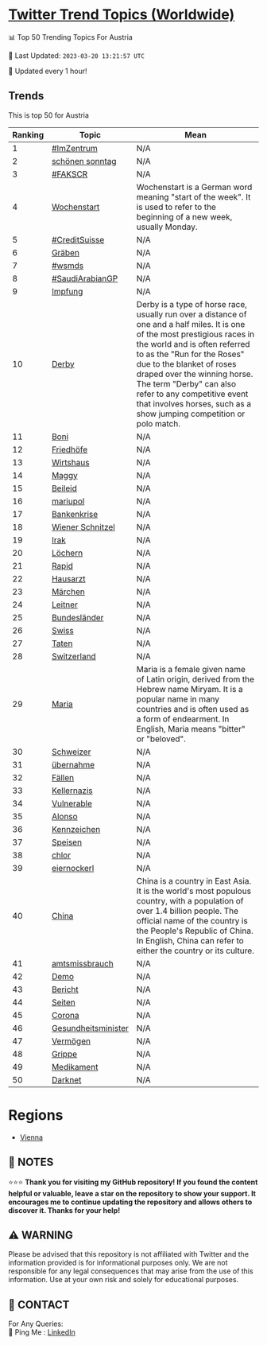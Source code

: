 [Twitter Trend Topics (Worldwide)](https://github.com/ErcinDedeoglu/Twitter-Trend-Topics)
==========


📊 Top 50 Trending Topics For Austria

📆 Last Updated: `2023-03-20 13:21:57 UTC`

🔧 Updated every 1 hour!


## Trends

This is top 50 for Austria

| Ranking | Topic | Mean |
| ------- | ------------ | ------------ |
| 1 | [#ImZentrum](http://twitter.com/search?q=%23ImZentrum) | N/A |
| 2 | [schönen sonntag](http://twitter.com/search?q=sch%c3%b6nen+sonntag) | N/A |
| 3 | [#FAKSCR](http://twitter.com/search?q=%23FAKSCR) | N/A |
| 4 | [Wochenstart](http://twitter.com/search?q=Wochenstart) | Wochenstart is a German word meaning "start of the week". It is used to refer to the beginning of a new week, usually Monday. |
| 5 | [#CreditSuisse](http://twitter.com/search?q=%23CreditSuisse) | N/A |
| 6 | [Gräben](http://twitter.com/search?q=Gr%c3%a4ben) | N/A |
| 7 | [#wsmds](http://twitter.com/search?q=%23wsmds) | N/A |
| 8 | [#SaudiArabianGP](http://twitter.com/search?q=%23SaudiArabianGP) | N/A |
| 9 | [Impfung](http://twitter.com/search?q=Impfung) | N/A |
| 10 | [Derby](http://twitter.com/search?q=Derby) | Derby is a type of horse race, usually run over a distance of one and a half miles. It is one of the most prestigious races in the world and is often referred to as the "Run for the Roses" due to the blanket of roses draped over the winning horse. The term "Derby" can also refer to any competitive event that involves horses, such as a show jumping competition or polo match. |
| 11 | [Boni](http://twitter.com/search?q=Boni) | N/A |
| 12 | [Friedhöfe](http://twitter.com/search?q=Friedh%c3%b6fe) | N/A |
| 13 | [Wirtshaus](http://twitter.com/search?q=Wirtshaus) | N/A |
| 14 | [Maggy](http://twitter.com/search?q=Maggy) | N/A |
| 15 | [Beileid](http://twitter.com/search?q=Beileid) | N/A |
| 16 | [mariupol](http://twitter.com/search?q=mariupol) | N/A |
| 17 | [Bankenkrise](http://twitter.com/search?q=Bankenkrise) | N/A |
| 18 | [Wiener Schnitzel](http://twitter.com/search?q=Wiener+Schnitzel) | N/A |
| 19 | [Irak](http://twitter.com/search?q=Irak) | N/A |
| 20 | [Löchern](http://twitter.com/search?q=L%c3%b6chern) | N/A |
| 21 | [Rapid](http://twitter.com/search?q=Rapid) | N/A |
| 22 | [Hausarzt](http://twitter.com/search?q=Hausarzt) | N/A |
| 23 | [Märchen](http://twitter.com/search?q=M%c3%a4rchen) | N/A |
| 24 | [Leitner](http://twitter.com/search?q=Leitner) | N/A |
| 25 | [Bundesländer](http://twitter.com/search?q=Bundesl%c3%a4nder) | N/A |
| 26 | [Swiss](http://twitter.com/search?q=Swiss) | N/A |
| 27 | [Taten](http://twitter.com/search?q=Taten) | N/A |
| 28 | [Switzerland](http://twitter.com/search?q=Switzerland) | N/A |
| 29 | [Maria](http://twitter.com/search?q=Maria) | Maria is a female given name of Latin origin, derived from the Hebrew name Miryam. It is a popular name in many countries and is often used as a form of endearment. In English, Maria means "bitter" or "beloved". |
| 30 | [Schweizer](http://twitter.com/search?q=Schweizer) | N/A |
| 31 | [übernahme](http://twitter.com/search?q=%c3%bcbernahme) | N/A |
| 32 | [Fällen](http://twitter.com/search?q=F%c3%a4llen) | N/A |
| 33 | [Kellernazis](http://twitter.com/search?q=Kellernazis) | N/A |
| 34 | [Vulnerable](http://twitter.com/search?q=Vulnerable) | N/A |
| 35 | [Alonso](http://twitter.com/search?q=Alonso) | N/A |
| 36 | [Kennzeichen](http://twitter.com/search?q=Kennzeichen) | N/A |
| 37 | [Speisen](http://twitter.com/search?q=Speisen) | N/A |
| 38 | [chlor](http://twitter.com/search?q=chlor) | N/A |
| 39 | [eiernockerl](http://twitter.com/search?q=eiernockerl) | N/A |
| 40 | [China](http://twitter.com/search?q=China) | China is a country in East Asia. It is the world's most populous country, with a population of over 1.4 billion people. The official name of the country is the People's Republic of China. In English, China can refer to either the country or its culture. |
| 41 | [amtsmissbrauch](http://twitter.com/search?q=amtsmissbrauch) | N/A |
| 42 | [Demo](http://twitter.com/search?q=Demo) | N/A |
| 43 | [Bericht](http://twitter.com/search?q=Bericht) | N/A |
| 44 | [Seiten](http://twitter.com/search?q=Seiten) | N/A |
| 45 | [Corona](http://twitter.com/search?q=Corona) | N/A |
| 46 | [Gesundheitsminister](http://twitter.com/search?q=Gesundheitsminister) | N/A |
| 47 | [Vermögen](http://twitter.com/search?q=Verm%c3%b6gen) | N/A |
| 48 | [Grippe](http://twitter.com/search?q=Grippe) | N/A |
| 49 | [Medikament](http://twitter.com/search?q=Medikament) | N/A |
| 50 | [Darknet](http://twitter.com/search?q=Darknet) | N/A |



# Regions

* [Vienna](</Austria/Vienna.md>)



## 📝 NOTES

⭐⭐⭐ **Thank you for visiting my GitHub repository! If you found the content helpful or valuable, leave a star on the repository to show your support. It encourages me to continue updating the repository and allows others to discover it. Thanks for your help!**


## ⚠️ WARNING

Please be advised that this repository is not affiliated with Twitter and the information provided is for informational purposes only. We are not responsible for any legal consequences that may arise from the use of this information. Use at your own risk and solely for educational purposes.


## 📨 CONTACT

 For Any Queries:  
            🏓 Ping Me : [LinkedIn](https://www.linkedin.com/in/ercindedeoglu/)
